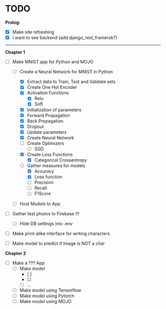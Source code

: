# TODO

<b>Prolog:</b>

- [x] Make site refreshing
- [x] I want to see backend (add django_rest_framerok?)

---

<b>Chapter 1</b>

- [ ] Make MNIST app for Python and MOJO

  - [ ] Create a Neural Network for MNIST in Python

    - [X] Extract data to Train, Test and Validate sets
    - [X] Create One Hot Encoder
    - [X] Activation Functions 
      - [X] Relu
      - [X] Soft
    - [X] Initialization of parameters
    - [X] Forward Propagation
    - [X] Back Propagation
    - [X] Dropout
    - [X] Update parameters
    - [X] Create Neural Network
    - [ ] Create Optimizers
      - [ ] SGD
    - [X] Create Loss Functions
      - [X] Categorical Crossentropy

    - [ ] Gather measures for models
      - [X] Accuracy
      - [X] Loss function
      - [ ] Precision
      - [ ] Recall
      - [ ] F1Score 
  - [ ] Host Models to App

- [ ] Gather test photos to Firebase !!!
  - [ ] Hide DB settings into .env
- [ ] Make print-alike interface for writing characters
- [ ] Make model to predict if Image is NOT a char

<b>Chapter 2</b>
- [ ] Make a ??? App 
  - [ ] Make model
    - [ ]
    - [ ]
    - [ ] ...
  - [ ] Make model using Tensorflow
  - [ ] Make model using Pytorch
  - [ ] Make model using MOJO